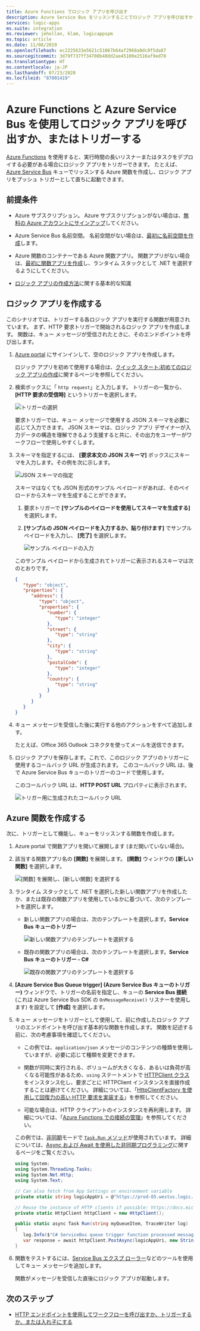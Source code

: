 ```yaml
---
title: Azure Functions でロジック アプリを呼び出す
description: Azure Service Bus をリッスンすることでロジック アプリを呼び出すかトリガーする Azure 関数を作成する
services: logic-apps
ms.suite: integration
ms.reviewer: jehollan, klam, logicappspm
ms.topic: article
ms.date: 11/08/2019
ms.openlocfilehash: ec2225633e5621c51067b64af2968a0dc0f5da87
ms.sourcegitcommit: 3d79f737ff34708b48dd2ae45100e2516af9ed78
ms.translationtype: HT
ms.contentlocale: ja-JP
ms.lasthandoff: 07/23/2020
ms.locfileid: "87001419"
---
```

# <a name="call-or-trigger-logic-apps-by-using-azure-functions-and-azure-service-bus"></a>Azure Functions と Azure Service Bus を使用してロジック アプリを呼び出すか、またはトリガーする

[Azure Functions](../azure-functions/functions-overview.md) を使用すると、実行時間の長いリスナーまたはタスクをデプロイする必要がある場合にロジック アプリをトリガーできます。 たとえば、[Azure Service Bus](../service-bus-messaging/service-bus-messaging-overview.md) キューでリッスンする Azure 関数を作成し、ロジック アプリをプッシュ トリガーとして直ちに起動できます。

## <a name="prerequisites"></a>前提条件

* Azure サブスクリプション。 Azure サブスクリプションがない場合は、[無料の Azure アカウントにサインアップ](https://azure.microsoft.com/free/)してください。

* Azure Service Bus 名前空間。 名前空間がない場合は、[最初に名前空間を作成](../service-bus-messaging/service-bus-create-namespace-portal.md)します。

* Azure 関数のコンテナーである Azure 関数アプリ。 関数アプリがない場合は、[最初に関数アプリを作成](../azure-functions/functions-create-first-azure-function.md)し、ランタイム スタックとして .NET を選択するようにしてください。

* [ロジック アプリの作成方法](../logic-apps/quickstart-create-first-logic-app-workflow.md)に関する基本的な知識

## <a name="create-logic-app"></a>ロジック アプリを作成する

このシナリオでは、トリガーする各ロジック アプリを実行する関数が用意されています。 まず、HTTP 要求トリガーで開始されるロジック アプリを作成します。 関数は、キュー メッセージが受信されたときに、そのエンドポイントを呼び出します。

1. [Azure portal](https://portal.azure.com) にサインインして、空のロジック アプリを作成します。

   ロジック アプリを初めて使用する場合は、[クイック スタート:初めてのロジック アプリの作成](../logic-apps/quickstart-create-first-logic-app-workflow.md)に関するページを参照してください。

1. 検索ボックスに「 `http request`」と入力します。 トリガーの一覧から、 **[HTTP 要求の受信時]** というトリガーを選択します。

   ![トリガーの選択](./media/logic-apps-scenario-function-sb-trigger/when-http-request-received-trigger.png)

   要求トリガーでは、キュー メッセージで使用する JSON スキーマを必要に応じて入力できます。 JSON スキーマは、ロジック アプリ デザイナーが入力データの構造を理解できるよう支援すると共に、その出力をユーザーがワークフローで使用しやすくします。

1. スキーマを指定するには、 **[要求本文の JSON スキーマ]** ボックスにスキーマを入力します。その例を次に示します。

   ![JSON スキーマの指定](./media/logic-apps-scenario-function-sb-trigger/when-http-request-received-trigger-schema.png)

   スキーマはなくても JSON 形式のサンプル ペイロードがあれば、そのペイロードからスキーマを生成することができます。

   1. 要求トリガーで **[サンプルのペイロードを使用してスキーマを生成する]** を選択します。

   1. **[サンプルの JSON ペイロードを入力するか、貼り付けます]** でサンプル ペイロードを入力し、 **[完了]** を選択します。

      ![サンプル ペイロードの入力](./media/logic-apps-scenario-function-sb-trigger/enter-sample-payload.png)

   このサンプル ペイロードから生成されてトリガーに表示されるスキーマは次のとおりです。

   ```json
   {
      "type": "object",
      "properties": {
         "address": {
            "type": "object",
            "properties": {
               "number": {
                  "type": "integer"
               },
               "street": {
                  "type": "string"
               },
               "city": {
                  "type": "string"
               },
               "postalCode": {
                  "type": "integer"
               },
               "country": {
                  "type": "string"
               }
            }
         }
      }
   }
   ```

1. キュー メッセージを受信した後に実行する他のアクションをすべて追加します。

   たとえば、Office 365 Outlook コネクタを使ってメールを送信できます。

1. ロジック アプリを保存します。これで、このロジック アプリのトリガーに使用するコールバック URL が生成されます。 このコールバック URL は、後で Azure Service Bus キューのトリガーのコードで使用します。

   このコールバック URL は、**HTTP POST URL** プロパティに表示されます。

   ![トリガー用に生成されたコールバック URL](./media/logic-apps-scenario-function-sb-trigger/callback-URL-for-trigger.png)

## <a name="create-azure-function"></a>Azure 関数を作成する

次に、トリガーとして機能し、キューをリッスンする関数を作成します。

1. Azure portal で関数アプリを開いて展開します (まだ開いていない場合)。 

1. 該当する関数アプリ名の **[関数]** を展開します。 **[関数]** ウィンドウの **[新しい関数]** を選択します。

   ![[関数] を展開し、[新しい関数] を選択する](./media/logic-apps-scenario-function-sb-trigger/add-new-function-to-function-app.png)

1. ランタイム スタックとして .NET を選択した新しい関数アプリを作成したか、または既存の関数アプリを使用しているかに基づいて、次のテンプレートを選択します。

   * 新しい関数アプリの場合は、次のテンプレートを選択します。**Service Bus キューのトリガー**

     ![新しい関数アプリのテンプレートを選択する](./media/logic-apps-scenario-function-sb-trigger/current-add-queue-trigger-template.png)

   * 既存の関数アプリの場合は、次のテンプレートを選択します。**Service Bus キューのトリガー - C#**

     ![既存の関数アプリのテンプレートを選択する](./media/logic-apps-scenario-function-sb-trigger/legacy-add-queue-trigger-template.png)

1. **[Azure Service Bus Queue trigger] (Azure Service Bus キューのトリガー)** ウィンドウで、トリガーの名前を指定し、キューの **Service Bus 接続** (これは Azure Service Bus SDK の `OnMessageReceive()` リスナーを使用します) を設定して **[作成]** を選択します。

1. キュー メッセージをトリガーとして使用して、前に作成したロジック アプリのエンドポイントを呼び出す基本的な関数を作成します。 関数を記述する前に、次の考慮事項を確認してください。

   * この例では、`application/json` メッセージのコンテンツの種類を使用していますが、必要に応じて種類を変更できます。
   
   * 関数が同時に実行される、ボリュームが大きくなる、あるいは負荷が高くなる可能性があるため、`using` ステートメントで [HTTPClient クラス](/dotnet/api/system.net.http.httpclient)をインスタンス化し、要求ごとに HTTPClient インスタンスを直接作成することは避けてください。 詳細については、「[HttpClientFactory を使用して回復力の高い HTTP 要求を実装する](/dotnet/architecture/microservices/implement-resilient-applications/use-httpclientfactory-to-implement-resilient-http-requests#issues-with-the-original-httpclient-class-available-in-net-core)」を参照してください。
   
   * 可能な場合は、HTTP クライアントのインスタンスを再利用します。 詳細については、「[Azure Functions での接続の管理](../azure-functions/manage-connections.md)」を参照してください。

   この例では、[非同期](/dotnet/csharp/language-reference/keywords/async)モードで [`Task.Run` メソッド](/dotnet/api/system.threading.tasks.task.run)が使用されています。 詳細については、[Async および Await を使用した非同期プログラミング](/dotnet/csharp/programming-guide/concepts/async/)に関するページをご覧ください。

   ```csharp
   using System;
   using System.Threading.Tasks;
   using System.Net.Http;
   using System.Text;

   // Can also fetch from App Settings or environment variable
   private static string logicAppUri = @"https://prod-05.westus.logic.azure.com:443/workflows/<remaining-callback-URL>";

   // Reuse the instance of HTTP clients if possible: https://docs.microsoft.com/azure/azure-functions/manage-connections
   private static HttpClient httpClient = new HttpClient();

   public static async Task Run(string myQueueItem, TraceWriter log) 
   {
      log.Info($"C# ServiceBus queue trigger function processed message: {myQueueItem}");
      var response = await httpClient.PostAsync(logicAppUri, new StringContent(myQueueItem, Encoding.UTF8, "application/json")); 
   }
   ```

1. 関数をテストするには、[Service Bus エクスプ ローラー](https://github.com/paolosalvatori/ServiceBusExplorer)などのツールを使用してキュー メッセージを追加します。

   関数がメッセージを受信した直後にロジック アプリが起動します。

## <a name="next-steps"></a>次のステップ

* [HTTP エンドポイントを使用してワークフローを呼び出すか、トリガーするか、または入れ子にする](../logic-apps/logic-apps-http-endpoint.md)
